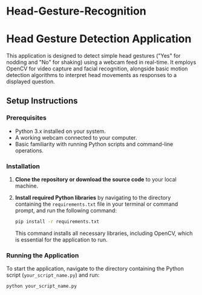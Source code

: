 # Head-Gesture-Recognition
# Head Gesture Detection Application

This application is designed to detect simple head gestures ("Yes" for nodding and "No" for shaking) using a webcam feed in real-time. It employs OpenCV for video capture and facial recognition, alongside basic motion detection algorithms to interpret head movements as responses to a displayed question.

## Setup Instructions

### Prerequisites

- Python 3.x installed on your system.
- A working webcam connected to your computer.
- Basic familiarity with running Python scripts and command-line operations.

### Installation

1. **Clone the repository or download the source code** to your local machine.

2. **Install required Python libraries** by navigating to the directory containing the `requirements.txt` file in your terminal or command prompt, and run the following command:

    ```bash
    pip install -r requirements.txt
    ```

    This command installs all necessary libraries, including OpenCV, which is essential for the application to run.

### Running the Application

To start the application, navigate to the directory containing the Python script (`your_script_name.py`) and run:

```bash
python your_script_name.py

